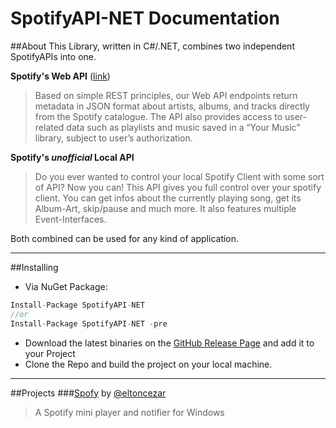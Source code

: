 # SpotifyAPI-NET Documentation

##About
This Library, written in C#/.NET, combines two independent SpotifyAPIs into one.

**Spotify's Web API** ([link](https://developer.spotify.com/web-api/))
> Based on simple REST principles, our Web API endpoints return metadata in JSON format about artists, albums, and tracks directly from the Spotify catalogue.
> The API also provides access to user-related data such as playlists and music saved in a “Your Music” library, subject to user’s authorization.

**Spotify's *unofficial* Local API**
> Do you ever wanted to control your local Spotify Client with some sort of API? Now you can! This API gives you full control over your spotify client.
> You can get infos about the currently playing song, get its Album-Art, skip/pause and much more. It also features multiple Event-Interfaces.

Both combined can be used for any kind of application.

---

##Installing
* Via NuGet Package:
```cs
Install-Package SpotifyAPI-NET
//or
Install-Package SpotifyAPI-NET -pre
```
* Download the latest binaries on the [GitHub Release Page](https://github.com/JohnnyCrazy/SpotifyAPI-NET/releases) and add it to your Project
* Clone the Repo and build the project on your local machine.

---

##Projects
###[Spofy](https://github.com/eltoncezar/Spofy) by [@eltoncezar](https://github.com/eltoncezar)

> A Spotify mini player and notifier for Windows
